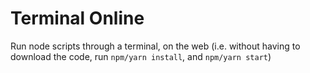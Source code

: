 # Terminal Online

Run node scripts through a terminal, on the web (i.e. without having to download the code, run `npm/yarn install`, and `npm/yarn start`)
